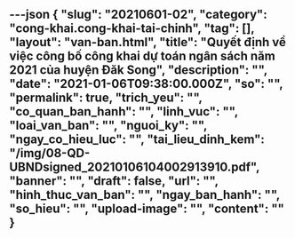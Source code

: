 ---json
{
    "slug": "20210601-02",
    "category": "cong-khai.cong-khai-tai-chinh",
    "tag": [],
    "layout": "van-ban.html",
    "title": "Quyết định về việc công bố công khai dự toán ngân sách năm 2021 của huyện Đăk Song",
    "description": "",
    "date": "2021-01-06T09:38:00.000Z",
    "so": "",
    "permalink": true,
    "trich_yeu": "",
    "co_quan_ban_hanh": "",
    "linh_vuc": "",
    "loai_van_ban": "",
    "nguoi_ky": "",
    "ngay_co_hieu_luc": "",
    "tai_lieu_dinh_kem": "/img/08-QD-UBNDsigned_20210106104002913910.pdf",
    "banner": "",
    "draft": false,
    "url": "",
    "hinh_thuc_van_ban": "",
    "ngay_ban_hanh": "",
    "so_hieu": "",
    "upload-image": "",
    "__content__": ""
}
---
